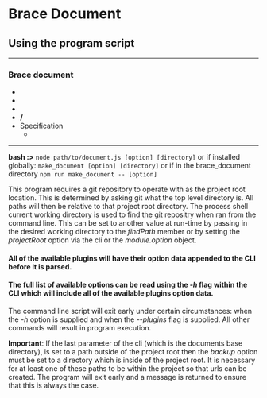 # Brace Document
## Using the program script 

----
### Brace document
* [](https://github.com/restarian/brace_document/blob/master//README.md)
* [](https://github.com/restarian/brace_document/blob/master//code_of_conduct.md)
* [](https://github.com/restarian/brace_document/blob/master//contributing.md)
* **/**
* Specification
  * [](https://github.com/restarian/brace_document/blob/master//specification/license.md)

----

**bash :>** ```node path/to/document.js [option] [directory]``` or if installed globally: ```make_document [option] [directory]``` or if in the brace_document directory ```npm run make_document -- [option]```

This program requires a git repository to operate with as the project root location. This is determined by asking git what the top level directory is. All paths will then be relative to that project root directory. The process shell current working directory is used to find the git repositry when ran from the command line. This can be set to another value at run-time by passing in the desired working directory to the *findPath* member or by setting the *projectRoot* option via the cli or the *module.option* object.

#### All of the available plugins will have their option data appended to the CLI before it is parsed. 

#### The full list of available options can be read using the *-h* flag within the CLI which will include all of the available plugins option data.
The command line script will exit early under certain circumstances: when the *-h* option is supplied and when the *--plugins* flag is supplied. All other commands will result in program execution.

**Important**: If the last parameter of the cli (which is the documents base directory), is set to a path outside of the project root then the *backup* option must be set to a directory which is inside of the project root. It is necessary for at least one of these paths to be within the project so that urls can be created. The program will exit early and a message is returned to ensure that this is always the case.

